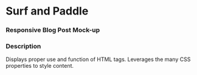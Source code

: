 # Surf and Paddle

### Responsive Blog Post Mock-up

### Description
Displays proper use and function of HTML tags.
Leverages the many CSS properties to style content.

